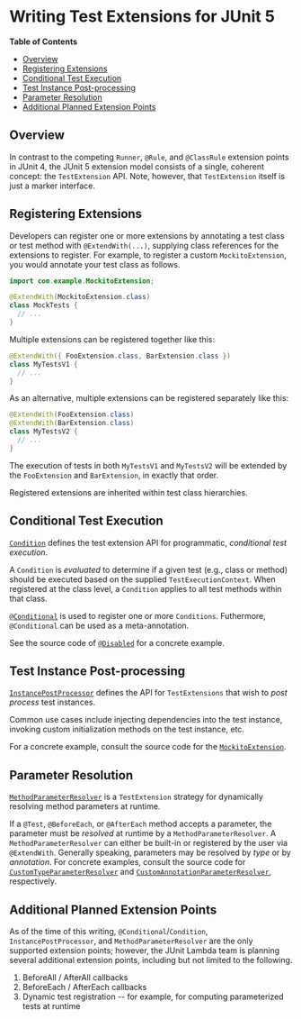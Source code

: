 # Writing Test Extensions for JUnit 5

**Table of Contents**

- [Overview](#overview)
- [Registering Extensions](#registering-extensions)
- [Conditional Test Execution](#conditional-test-execution)
- [Test Instance Post-processing](#test-instance-post-processing)
- [Parameter Resolution](#parameter-resolution)
- [Additional Planned Extension Points](#additional-planned-extension-points)

## Overview

In contrast to the competing `Runner`, `@Rule`, and `@ClassRule` extension points in JUnit 4, the JUnit 5 extension model consists of a single, coherent concept: the `TestExtension` API. Note, however, that `TestExtension` itself is just a marker interface.

## Registering Extensions

Developers can register one or more extensions by annotating a test class or test method with `@ExtendWith(...)`, supplying class references for the extensions to register. For example, to register a custom `MockitoExtension`, you would annotate your test class as follows.

```java
import com.example.MockitoExtension;

@ExtendWith(MockitoExtension.class)
class MockTests {
  // ...
}
```

Multiple extensions can be registered together like this:

```java
@ExtendWith({ FooExtension.class, BarExtension.class })
class MyTestsV1 {
  // ...
}
```

As an alternative, multiple extensions can be registered separately like this:

```java
@ExtendWith(FooExtension.class)
@ExtendWith(BarExtension.class)
class MyTestsV2 {
  // ...
}
```

The execution of tests in both `MyTestsV1` and `MyTestsV2` will be extended by the `FooExtension` and `BarExtension`, in exactly that order.

Registered extensions are inherited within test class hierarchies.

## Conditional Test Execution

[`Condition`] defines the test extension API for programmatic, _conditional test execution_.

A `Condition` is _evaluated_ to determine if a given test (e.g., class or method) should
be executed based on the supplied `TestExecutionContext`. When registered at the class
level, a `Condition` applies to all test methods within that class.

[`@Conditional`] is used to register one or more `Conditions`. Futhermore, `@Conditional`
can be used as a meta-annotation.

See the source code of [`@Disabled`] for a concrete example.

## Test Instance Post-processing

[`InstancePostProcessor`] defines the API for `TestExtensions` that
wish to _post process_ test instances.

Common use cases include injecting dependencies into the test instance,
invoking custom initialization methods on the test instance, etc.

For a concrete example, consult the source code for the [`MockitoExtension`].

## Parameter Resolution

[`MethodParameterResolver`] is a `TestExtension` strategy for dynamically resolving method parameters at runtime.

If a `@Test`, `@BeforeEach`, or `@AfterEach` method accepts a parameter, the parameter must be _resolved_ at runtime by a `MethodParameterResolver`. A `MethodParameterResolver` can either be built-in or registered by the user via `@ExtendWith`. Generally speaking, parameters may be resolved by *type* or by *annotation*. For concrete examples, consult the source code for [`CustomTypeParameterResolver`] and [`CustomAnnotationParameterResolver`], respectively.

## Additional Planned Extension Points

As of the time of this writing, `@Conditional`/`Condition`, `InstancePostProcessor`, and `MethodParameterResolver` are the only supported extension points; however, the JUnit Lambda team is planning several additional extension points, including but not limited to the following.

1. BeforeAll / AfterAll callbacks
1. BeforeEach / AfterEach callbacks
1. Dynamic test registration -- for example, for computing parameterized tests at runtime


[`Condition`]: https://github.com/junit-team/junit-lambda/blob/master/junit5-api/src/main/java/org/junit/gen5/api/extension/Condition.java
[`@Conditional`]: https://github.com/junit-team/junit-lambda/blob/master/junit5-api/src/main/java/org/junit/gen5/api/extension/Conditional.java
[CONTRIBUTING]: https://github.com/junit-team/junit-lambda/blob/master/CONTRIBUTING.md
[`CustomAnnotationParameterResolver`]: https://github.com/junit-team/junit-lambda/blob/master/sample-project/src/test/java/com/example/CustomAnnotationParameterResolver.java
[`CustomTypeParameterResolver`]: https://github.com/junit-team/junit-lambda/blob/master/sample-project/src/test/java/com/example/CustomTypeParameterResolver.java
[`@Disabled`]: https://github.com/junit-team/junit-lambda/blob/master/junit5-api/src/main/java/org/junit/gen5/api/Disabled.java
[`InstancePostProcessor`]: https://github.com/junit-team/junit-lambda/blob/master/junit5-api/src/main/java/org/junit/gen5/api/extension/InstancePostProcessor.java
[issue tracker]: https://github.com/junit-team/junit-lambda/issues
[junit5-gradle-consumer]: https://github.com/junit-team/junit5-samples/tree/master/junit5-gradle-consumer
[junit5-maven-consumer]: https://github.com/junit-team/junit5-samples/tree/master/junit5-maven-consumer
[junit5-samples]: https://github.com/junit-team/junit5-samples
[`MethodParameterResolver`]: https://github.com/junit-team/junit-lambda/blob/master/junit5-api/src/main/java/org/junit/gen5/api/extension/MethodParameterResolver.java
[`MockitoDecorator`]: https://github.com/junit-team/junit-lambda/blob/master/sample-extension/src/main/java/com/example/mockito/MockitoDecorator.java
[`MockitoDecoratorInBaseClassTest`]: https://github.com/junit-team/junit-lambda/blob/master/sample-extension/src/test/java/com/example/mockito/MockitoDecoratorInBaseClassTest.java
[`MockitoExtension`]: https://github.com/junit-team/junit-lambda/blob/master/sample-extension/src/main/java/com/example/mockito/MockitoExtension.java
[`org.junit.gen5.api`]: https://github.com/junit-team/junit-lambda/tree/master/junit5-api/src/main/java/org/junit/gen5/api
[`org.junit.gen5.Assertions`]: https://github.com/junit-team/junit-lambda/blob/master/junit5-api/src/main/java/org/junit/gen5/api/Assertions.java
[`SampleTestCase`]: https://github.com/junit-team/junit-lambda/blob/master/sample-project/src/test/java/com/example/SampleTestCase.java
[snapshots repository]: https://oss.sonatype.org/content/repositories/snapshots/
[`TestNameParameterResolver`]: https://github.com/junit-team/junit-lambda/blob/master/junit5-engine/src/main/java/org/junit/gen5/engine/junit5/extension/TestNameParameterResolver.java
[Twitter]: https://twitter.com/junitlambda
